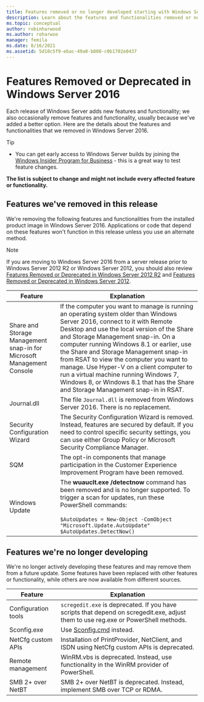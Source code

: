 ```yaml
---
title: Features removed or no longer developed starting with Windows Server 2016
description: Learn about the features and functionalities removed or no longer developed starting with Windows Server 2016.
ms.topic: conceptual
author: robinharwood
ms.author: roharwoo
manager: femila
ms.date: 8/16/2021
ms.assetid: 5d10c5f9-ebac-49a0-b808-c0b1702e0437
---
```


# Features Removed or Deprecated in  Windows Server 2016

Each release of Windows Server adds new features and functionality; we also occasionally remove features and functionality, usually because we've added a better option. Here are the details about the features and functionalities that we removed in Windows Server 2016.

> [!TIP]
>
> - You can get early access to Windows Server builds by joining the [Windows Insider Program for Business](https://insider.windows.com/for-business) - this is a great way to test feature changes.

**The list is subject to change and might not include every affected feature or functionality.**

## Features we've removed in this release

We're removing the following features and functionalities from the installed product image in Windows Server 2016. Applications or code that depend on these features won't function in this release unless you use an alternate method.

> [!NOTE]
> If you are moving to Windows Server 2016 from a server release prior to Windows Server 2012 R2 or Windows Server 2012, you should also review [Features Removed or Deprecated in Windows Server 2012 R2](/previous-versions/windows/it-pro/windows-server-2012-R2-and-2012/dn303411(v=ws.11)) and [Features Removed or Deprecated in Windows Server 2012](/previous-versions/windows/it-pro/windows-server-2012-R2-and-2012/hh831568(v=ws.11)).

| Feature | Explanation |
|--|--|
| Share and Storage Management snap-in for Microsoft Management Console | If the computer you want to manage is running an operating system older than Windows Server 2016, connect to it with Remote Desktop and use the local version of the Share and Storage Management snap-in. On a computer running Windows 8.1 or earlier, use the Share and Storage Management snap-in from RSAT to view the computer you want to manage. Use Hyper-V on a client computer to run a virtual machine running Windows 7, Windows 8, or Windows 8.1 that has the Share and Storage Management snap-in in RSAT. |
| Journal.dll | The file `Journal.dll` is removed from Windows Server 2016. There is no replacement. |
| Security Configuration Wizard | The Security Configuration Wizard is removed. Instead, features are secured by default. If you need to control specific security settings, you can use either Group Policy or Microsoft Security Compliance Manager. |
| SQM | The opt-in components that manage participation in the Customer Experience Improvement Program have been removed. |
| Windows Update | The **wuauclt.exe /detectnow** command has been removed and is no longer supported. To trigger a scan for updates, run these PowerShell commands:<br/><br/>`$AutoUpdates = New-Object -ComObject "Microsoft.Update.AutoUpdate"`<br/>`$AutoUpdates.DetectNow()` |

## Features we're no longer developing

We're no longer actively developing these features and may remove them from a future update. Some features have been replaced with other features or functionality, while others are now available from different sources.

| Feature | Explanation |
|--|--|
| Configuration tools | `scregedit.exe` is deprecated. If you have scripts that depend on scregedit.exe, adjust them to use reg.exe or PowerShell methods.|
| Sconfig.exe | Use [Sconfig.cmd](./sconfig-on-ws2016.md) instead. |
| NetCfg custom APIs | Installation of PrintProvider, NetClient, and ISDN using NetCfg custom APIs is deprecated. |
| Remote management | WinRM.vbs is deprecated. Instead, use functionality in the WinRM provider of PowerShell. |
| SMB 2+ over NetBT | SMB 2+ over NetBT is deprecated. Instead, implement SMB over TCP or RDMA.|
